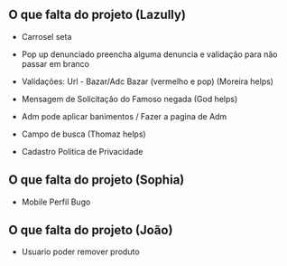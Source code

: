 ## O que falta do projeto (Lazully)
- Carrosel seta

- Pop up denunciado preencha alguma denuncia e validação para não passar em branco

- Validações: Url - Bazar/Adc Bazar (vermelho e pop) (Moreira helps)

- Mensagem de Solicitação do Famoso negada (God helps)

- Adm pode aplicar banimentos / Fazer a pagina de Adm

- Campo de busca (Thomaz helps)

- Cadastro Politica de Privacidade


## O que falta do projeto (Sophia)
- Mobile Perfil Bugo

## O que falta do projeto (João)
- Usuario poder remover produto